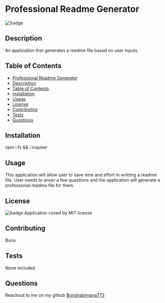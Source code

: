 # Professional Readme Generator
![badge](https://img.shields.io/badge/license-MIT-brightgreen)

## Description
An application that generates a readme file based on user inputs.

## Table of Contents
- [Professional Readme Generator](#professional-readme-generator)
- [Description](#description)
- [Table of Contents](#table-of-contents)
- [Installation](#installation)
- [Usage](#usage)
- [License](#license)
- [Contributins](#contrinuting)
- [Tests](#tests)
- [Questions](#questions)

## Installation
npm i fs && i inquirer

## Usage
This application will allow user to save time and effort in writting a readme file. User needs to anser a few questions and the application will generate a professional readme file for them.

## License
![badge](https://img.shields.io/badge/license-MIT-brightgreen)
Application coved by MIT license

## Contributing
Boris

## Tests
None included

## Questions
Reachout to me on my github
[Borishabimana773](https://github.com/Borishabimana773)